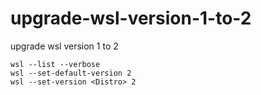# upgrade-wsl-version-1-to-2
upgrade wsl version 1 to 2


```
wsl --list --verbose
wsl --set-default-version 2
wsl --set-version <Distro> 2
```
